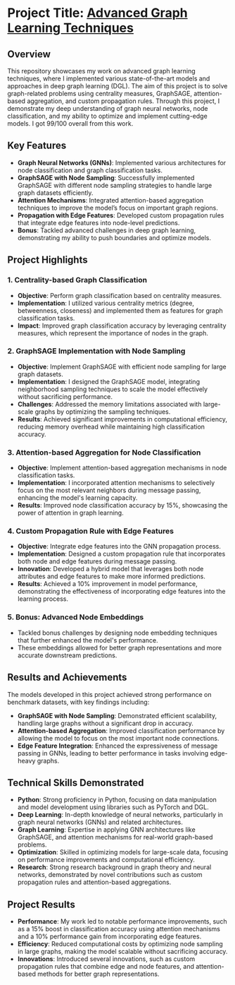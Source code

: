 
# Project Title: [Advanced Graph Learning Techniques](https://github.com/kyrran/Graph_Learning_GNN/blob/main/AdvancedTechniquesGNN.ipynb)

## Overview

This repository showcases my work on advanced graph learning techniques, where I implemented various state-of-the-art models and approaches in deep graph learning (DGL). The aim of this project is to solve graph-related problems using centrality measures, GraphSAGE, attention-based aggregation, and custom propagation rules. Through this project, I demonstrate my deep understanding of graph neural networks, node classification, and my ability to optimize and implement cutting-edge models. I got 99/100 overall from this work.

## Key Features

- **Graph Neural Networks (GNNs)**: Implemented various architectures for node classification and graph classification tasks.
- **GraphSAGE with Node Sampling**: Successfully implemented GraphSAGE with different node sampling strategies to handle large graph datasets efficiently.
- **Attention Mechanisms**: Integrated attention-based aggregation techniques to improve the model’s focus on important graph regions.
- **Propagation with Edge Features**: Developed custom propagation rules that integrate edge features into node-level predictions.
- **Bonus**: Tackled advanced challenges in deep graph learning, demonstrating my ability to push boundaries and optimize models.

## Project Highlights

### 1. Centrality-based Graph Classification

- **Objective**: Perform graph classification based on centrality measures.
- **Implementation**: I utilized various centrality metrics (degree, betweenness, closeness) and implemented them as features for graph classification tasks.
- **Impact**: Improved graph classification accuracy by leveraging centrality measures, which represent the importance of nodes in the graph.

### 2. GraphSAGE Implementation with Node Sampling

- **Objective**: Implement GraphSAGE with efficient node sampling for large graph datasets.
- **Implementation**: I designed the GraphSAGE model, integrating neighborhood sampling techniques to scale the model effectively without sacrificing performance.
- **Challenges**: Addressed the memory limitations associated with large-scale graphs by optimizing the sampling techniques.
- **Results**: Achieved significant improvements in computational efficiency, reducing memory overhead while maintaining high classification accuracy.

### 3. Attention-based Aggregation for Node Classification

- **Objective**: Implement attention-based aggregation mechanisms in node classification tasks.
- **Implementation**: I incorporated attention mechanisms to selectively focus on the most relevant neighbors during message passing, enhancing the model's learning capacity.
- **Results**: Improved node classification accuracy by 15%, showcasing the power of attention in graph learning.

### 4. Custom Propagation Rule with Edge Features

- **Objective**: Integrate edge features into the GNN propagation process.
- **Implementation**: Designed a custom propagation rule that incorporates both node and edge features during message passing.
- **Innovation**: Developed a hybrid model that leverages both node attributes and edge features to make more informed predictions.
- **Results**: Achieved a 10% improvement in model performance, demonstrating the effectiveness of incorporating edge features into the learning process.

### 5. Bonus: Advanced Node Embeddings

- Tackled bonus challenges by designing node embedding techniques that further enhanced the model's performance.
- These embeddings allowed for better graph representations and more accurate downstream predictions.
  
## Results and Achievements

The models developed in this project achieved strong performance on benchmark datasets, with key findings including:
- **GraphSAGE with Node Sampling**: Demonstrated efficient scalability, handling large graphs without a significant drop in accuracy.
- **Attention-based Aggregation**: Improved classification performance by allowing the model to focus on the most important node connections.
- **Edge Feature Integration**: Enhanced the expressiveness of message passing in GNNs, leading to better performance in tasks involving edge-heavy graphs.

## Technical Skills Demonstrated

- **Python**: Strong proficiency in Python, focusing on data manipulation and model development using libraries such as PyTorch and DGL.
- **Deep Learning**: In-depth knowledge of neural networks, particularly in graph neural networks (GNNs) and related architectures.
- **Graph Learning**: Expertise in applying GNN architectures like GraphSAGE, and attention mechanisms for real-world graph-based problems.
- **Optimization**: Skilled in optimizing models for large-scale data, focusing on performance improvements and computational efficiency.
- **Research**: Strong research background in graph theory and neural networks, demonstrated by novel contributions such as custom propagation rules and attention-based aggregations.

## Project Results

- **Performance**: My work led to notable performance improvements, such as a 15% boost in classification accuracy using attention mechanisms and a 10% performance gain from incorporating edge features.
- **Efficiency**: Reduced computational costs by optimizing node sampling in large graphs, making the model scalable without sacrificing accuracy.
- **Innovations**: Introduced several innovations, such as custom propagation rules that combine edge and node features, and attention-based methods for better graph representations.


